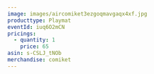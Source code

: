 ```yaml
---
image: images/aircomiket3ezgoqmavgaqx4xf.jpg
producttype: Playmat
eventId: iuq6O2mCN
pricings:
  - quantity: 1
    price: 65
asin: s-CSLJ_tNOb
merchandise: comiket
---
```

